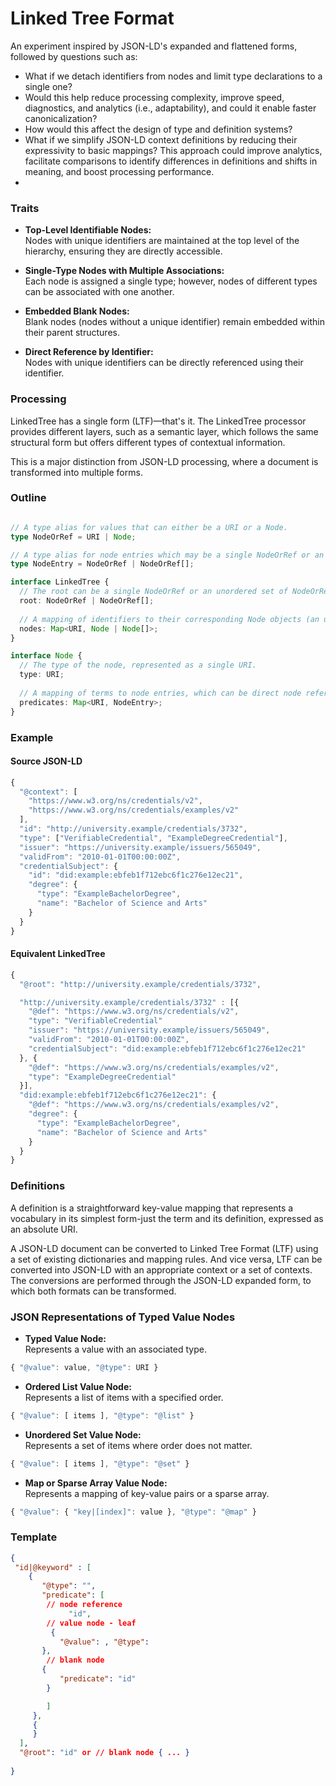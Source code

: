 # Linked Tree Format

An experiment inspired by JSON-LD's expanded and flattened forms, followed by questions such as: 
* What if we detach identifiers from nodes and limit type declarations to a single one?
* Would this help reduce processing complexity, improve speed, diagnostics, and analytics (i.e., adaptability), and could it enable faster canonicalization?
* How would this affect the design of type and definition systems?
* What if we simplify JSON-LD context definitions by reducing their expressivity to basic mappings? This approach could improve analytics, facilitate comparisons to identify differences in definitions and shifts in meaning, and boost processing performance.
* 
### Traits

- **Top-Level Identifiable Nodes:**  
  Nodes with unique identifiers are maintained at the top level of the hierarchy, ensuring they are directly accessible.

- **Single-Type Nodes with Multiple Associations:**  
  Each node is assigned a single type; however, nodes of different types can be associated with one another.

- **Embedded Blank Nodes:**  
  Blank nodes (nodes without a unique identifier) remain embedded within their parent structures.

- **Direct Reference by Identifier:**  
  Nodes with unique identifiers can be directly referenced using their identifier.

### Processing

LinkedTree has a single form (LTF)—that's it. The LinkedTree processor provides different layers, such as a semantic layer, which follows the same structural form but offers different types of contextual information. 

This is a major distinction from JSON-LD processing, where a document is transformed into multiple forms.

### Outline

```typescript

// A type alias for values that can either be a URI or a Node.
type NodeOrRef = URI | Node;

// A type alias for node entries which may be a single NodeOrRef or an unordered set of them.
type NodeEntry = NodeOrRef | NodeOrRef[];

interface LinkedTree {
  // The root can be a single NodeOrRef or an unordered set of NodeOrRef.
  root: NodeOrRef | NodeOrRef[];
  
  // A mapping of identifiers to their corresponding Node objects (an unordered set).
  nodes: Map<URI, Node | Node[]>;
}

interface Node {
  // The type of the node, represented as a single URI.
  type: URI;
  
  // A mapping of terms to node entries, which can be direct node references, URIs, or arrays thereof.
  predicates: Map<URI, NodeEntry>;
}

```
### Example

#### Source JSON-LD
```javascript
{
  "@context": [
    "https://www.w3.org/ns/credentials/v2",
    "https://www.w3.org/ns/credentials/examples/v2"
  ],
  "id": "http://university.example/credentials/3732",
  "type": ["VerifiableCredential", "ExampleDegreeCredential"],
  "issuer": "https://university.example/issuers/565049",
  "validFrom": "2010-01-01T00:00:00Z",
  "credentialSubject": {
    "id": "did:example:ebfeb1f712ebc6f1c276e12ec21",
    "degree": {
      "type": "ExampleBachelorDegree",
      "name": "Bachelor of Science and Arts"
    }
  }
}
```
#### Equivalent LinkedTree

```javascript
{
  "@root": "http://university.example/credentials/3732",

  "http://university.example/credentials/3732" : [{
    "@def": "https://www.w3.org/ns/credentials/v2",
    "type": "VerifiableCredential"
    "issuer": "https://university.example/issuers/565049",
    "validFrom": "2010-01-01T00:00:00Z",
    "credentialSubject": "did:example:ebfeb1f712ebc6f1c276e12ec21"
  }, {
    "@def": "https://www.w3.org/ns/credentials/examples/v2",
    "type": "ExampleDegreeCredential"
  }],
  "did:example:ebfeb1f712ebc6f1c276e12ec21": {
    "@def": "https://www.w3.org/ns/credentials/examples/v2",
    "degree": {
      "type": "ExampleBachelorDegree",
      "name": "Bachelor of Science and Arts"
    }
  }
}

```

### Definitions

A definition is a straightforward key-value mapping that represents a vocabulary in its simplest form-just the term and its definition, expressed as an absolute URI.

A JSON-LD document can be converted to Linked Tree Format (LTF) using a set of existing dictionaries and mapping rules. And vice versa, LTF can be converted into JSON-LD with an appropriate context or a set of contexts. The conversions are performed through the JSON-LD expanded form, to which both formats can be transformed.

### JSON Representations of Typed Value Nodes

- **Typed Value Node:**  
Represents a value with an associated type.
```javascript
{ "@value": value, "@type": URI }
```

- **Ordered List Value Node:**  
Represents a list of items with a specified order.
```javascript
{ "@value": [ items ], "@type": "@list" }
```

- **Unordered Set Value Node:**  
Represents a set of items where order does not matter.
```javascript
{ "@value": [ items ], "@type": "@set" }
```

- **Map or Sparse Array Value Node:**  
Represents a mapping of key-value pairs or a sparse array.
```javascript
{ "@value": { "key|[index]": value }, "@type": "@map" }
```

### Template

```json
{
 "id|@keyword" : [
    {
       "@type": "",
       "predicate": [
        // node reference
             "id",
        // value node - leaf
         {
           "@value": , "@type": 
       },
        // blank node
       {
           "predicate": "id"
        }

        ]
     },
     {
     }
  ],
  "@root": "id" or // blank node { ... }
  
}
```
